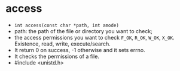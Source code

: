 # access

- `int access(const char *path, int amode)`
- path: the path of the file or directory you want to check;
- the access permissions you want to check `F_OK`, `R_OK`, `W_OK`, `X_OK`. Existence, read, write, execute/search.
- It return 0 on success, -1 otherwise and it sets errno.
- It checks the permissions of a file. 
- #include <unistd.h>

